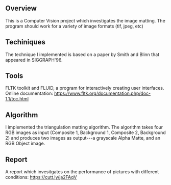 ## Overview

This is a Computer Vision project which investigates the image matting. The program should work for a variety of image formats (tif, jpeg, etc)

## Techiniques
The technique I implemented is based on a paper by Smith and Blinn that appeared in SIGGRAPH'96.

## Tools
FLTK toolkit and FLUID, a program for interactively creating user interfaces.
Online documentation: https://www.fltk.org/documentation.php/doc-1.1/toc.html

## Algorithm
I implemented the triangulation matting algorithm.
The algorithm takes four RGB images as input (Composite 1, Background 1, Composite 2, Background 2) and produces two images as output---a grayscale Alpha Matte, and an RGB Object image.

## Report
A report which invesitgates on the performance of pictures with different conditions: https://cutt.ly/ja2FAqV
